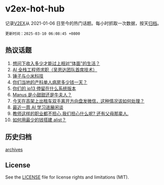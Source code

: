 # v2ex-hot-hub

 记录[V2EX](https://www.v2ex.com/)从 2021-01-06 日至今的热门话题。每小时抓取一次数据，按天[归档](archives)。

`更新时间：2025-03-10 06:08:45 +0800`

## 热议话题

1. [想问下收入多少才能过上相对“体面”的生活？](https://www.v2ex.com/t/1117053)
1. [AI 全栈工程师求职（吴恩达团队首席技术）](https://www.v2ex.com/t/1116989)
1. [锤子与小米科技](https://www.v2ex.com/t/1117016)
1. [你们当地的产科单人病房多少钱一天？](https://www.v2ex.com/t/1117020)
1. [你们的 ip13 停留在什么系统版本](https://www.v2ex.com/t/1117002)
1. [Manus 是小甜甜还是牛夫人？](https://www.v2ex.com/t/1116988)
1. [今天在高架上出租车双手离开方向盘发微信，这种情况该如何处理？](https://www.v2ex.com/t/1117026)
1. [最近一周 AI 学习进展闲谈](https://www.v2ex.com/t/1116999)
1. [教师这样的职业都不担心,我们担心什么呢? 还有父母那辈人.](https://www.v2ex.com/t/1117063)
1. [如何用最少的钱搭建 alist？](https://www.v2ex.com/t/1117046)

## 历史归档

[archives](archives)

## License

See the [LICENSE](LICENSE) file for license rights and limitations (MIT).
